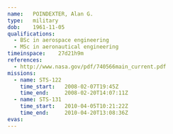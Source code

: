 ```yaml
---
name:	POINDEXTER, Alan G.
type:	military
dob:	1961-11-05
qualifications:
  - BSc in aerospace engineering
  - MSc in aeronautical engineering
timeinspace:	27d21h9m
references:
  - http://www.nasa.gov/pdf/740566main_current.pdf
missions:
  - name: STS-122
    time_start:   2008-02-07T19:45Z
    time_end:     2008-02-20T14:07:11Z
  - name: STS-131
    time_start:   2010-04-05T10:21:22Z
    time_end:     2010-04-20T13:08:36Z
evas:
---
```

